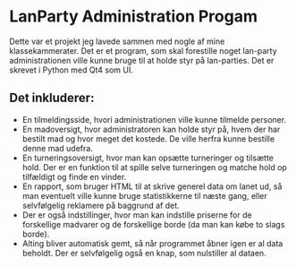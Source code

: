 # LanParty Administration Progam
Dette var et projekt jeg lavede sammen med nogle af mine klassekammerater.
Det er et program, som skal forestille noget lan-party administrationen ville kunne bruge til at holde styr på lan-parties.
Det er skrevet i Python med Qt4 som UI.

## Det inkluderer:
* En tilmeldingsside, hvori administrationen ville kunne tilmelde personer.
* En madoversigt, hvor administratoren kan holde styr på, hvem der har bestilt mad og hvor meget det kostede. De ville herfra kunne bestille denne mad udefra.
* En turneringsoversigt, hvor man kan opsætte turneringer og tilsætte hold. Der er en funktion til at spille selve turneringen og matche hold op tilfældigt og finde en vinder.
* En rapport, som bruger HTML til at skrive generel data om lanet ud, så man eventuelt ville kunne bruge statistikkerne til næste gang, eller selvfølgelig reklamere på baggrund af det.
* Der er også indstillinger, hvor man kan indstille priserne for de forskellige madvarer og de forskellige borde (da man kan købe to slags borde).
* Alting bliver automatisk gemt, så når programmet åbner igen er al data beholdt. Der er selvfølgelig også en knap, som nulstiller al dataen.

